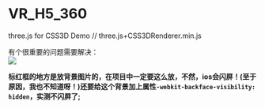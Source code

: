 # VR_H5_360
three.js for CSS3D Demo
//
three.js+CSS3DRenderer.min.js

有个很重要的问题需要解决：</br>
	![](https://i.imgur.com/2xYdtxT.png)
	

**标红框的地方是放背景图片的，在项目中一定要这么放，不然，ios会闪屏！(至于原因，我也不知道呀！)还要给这个背景加上属性`-webkit-backface-visibility: hidden`，实测不闪屏了;**


